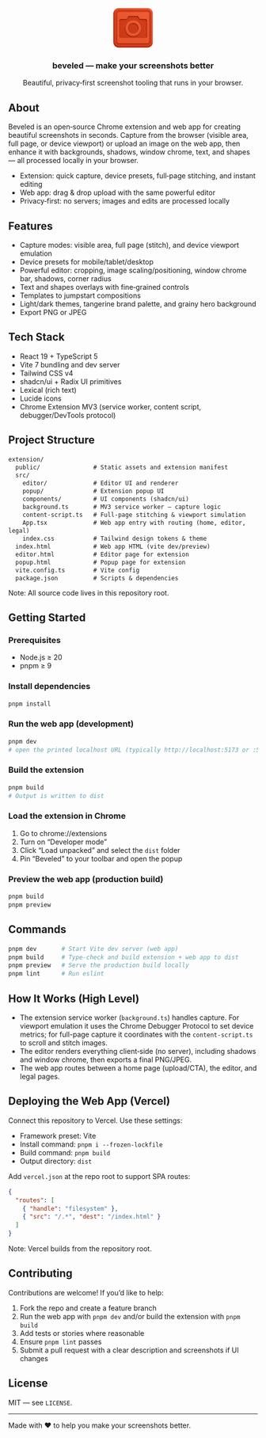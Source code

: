 <div align="center">

<img src="public/beveled_icon.png" alt="Beveled icon" width="80" height="80" />

### beveled — make your screenshots better

Beautiful, privacy‑first screenshot tooling that runs in your browser.

</div>

## About

Beveled is an open‑source Chrome extension and web app for creating beautiful screenshots in seconds. Capture from the browser (visible area, full page, or device viewport) or upload an image on the web app, then enhance it with backgrounds, shadows, window chrome, text, and shapes — all processed locally in your browser.

- Extension: quick capture, device presets, full‑page stitching, and instant editing
- Web app: drag & drop upload with the same powerful editor
- Privacy‑first: no servers; images and edits are processed locally

## Features

- Capture modes: visible area, full page (stitch), and device viewport emulation
- Device presets for mobile/tablet/desktop
- Powerful editor: cropping, image scaling/positioning, window chrome bar, shadows, corner radius
- Text and shapes overlays with fine‑grained controls
- Templates to jumpstart compositions
- Light/dark themes, tangerine brand palette, and grainy hero background
- Export PNG or JPEG

## Tech Stack

- React 19 + TypeScript 5
- Vite 7 bundling and dev server
- Tailwind CSS v4
- shadcn/ui + Radix UI primitives
- Lexical (rich text)
- Lucide icons
- Chrome Extension MV3 (service worker, content script, debugger/DevTools protocol)

## Project Structure

```
extension/
  public/               # Static assets and extension manifest
  src/
    editor/             # Editor UI and renderer
    popup/              # Extension popup UI
    components/         # UI components (shadcn/ui)
    background.ts       # MV3 service worker — capture logic
    content-script.ts   # Full-page stitching & viewport simulation
    App.tsx             # Web app entry with routing (home, editor, legal)
    index.css           # Tailwind design tokens & theme
  index.html            # Web app HTML (vite dev/preview)
  editor.html           # Editor page for extension
  popup.html            # Popup page for extension
  vite.config.ts        # Vite config
  package.json          # Scripts & dependencies
```

Note: All source code lives in this repository root.

## Getting Started

### Prerequisites

- Node.js ≥ 20
- pnpm ≥ 9

### Install dependencies

```bash
pnpm install
```

### Run the web app (development)

```bash
pnpm dev
# open the printed localhost URL (typically http://localhost:5173 or :5174)
```

### Build the extension

```bash
pnpm build
# Output is written to dist
```

### Load the extension in Chrome

1. Go to chrome://extensions
2. Turn on “Developer mode”
3. Click “Load unpacked” and select the `dist` folder
4. Pin “Beveled” to your toolbar and open the popup

### Preview the web app (production build)

```bash
pnpm build
pnpm preview
```

## Commands

```bash
pnpm dev       # Start Vite dev server (web app)
pnpm build     # Type-check and build extension + web app to dist
pnpm preview   # Serve the production build locally
pnpm lint      # Run eslint
```

## How It Works (High Level)

- The extension service worker (`background.ts`) handles capture. For viewport emulation it uses the Chrome Debugger Protocol to set device metrics; for full-page capture it coordinates with the `content-script.ts` to scroll and stitch images.
- The editor renders everything client‑side (no server), including shadows and window chrome, then exports a final PNG/JPEG.
- The web app routes between a home page (upload/CTA), the editor, and legal pages.

## Deploying the Web App (Vercel)

Connect this repository to Vercel. Use these settings:

- Framework preset: Vite
- Install command: `pnpm i --frozen-lockfile`
- Build command: `pnpm build`
- Output directory: `dist`

Add `vercel.json` at the repo root to support SPA routes:

```json
{
  "routes": [
    { "handle": "filesystem" },
    { "src": "/.*", "dest": "/index.html" }
  ]
}
```

Note: Vercel builds from the repository root.

## Contributing

Contributions are welcome! If you’d like to help:

1. Fork the repo and create a feature branch
2. Run the web app with `pnpm dev` and/or build the extension with `pnpm build`
3. Add tests or stories where reasonable
4. Ensure `pnpm lint` passes
5. Submit a pull request with a clear description and screenshots if UI changes

## License

MIT — see `LICENSE`.

---

Made with ❤️ to help you make your screenshots better.


